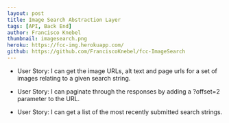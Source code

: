 ```yaml
---
layout: post
title: Image Search Abstraction Layer
tags: [API, Back End]
author: Francisco Knebel
thumbnail: imagesearch.png
heroku: https://fcc-img.herokuapp.com/
github: https://github.com/FranciscoKnebel/fcc-ImageSearch
---
```


- User Story: I can get the image URLs, alt text and page urls for a set of images relating to a given search string.

- User Story: I can paginate through the responses by adding a ?offset=2 parameter to the URL.

- User Story: I can get a list of the most recently submitted search strings.
